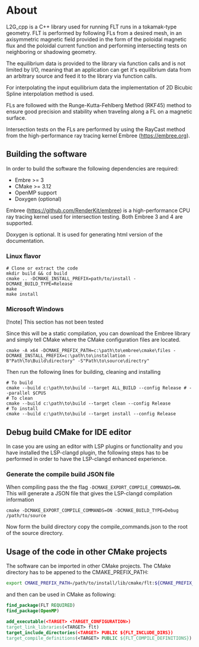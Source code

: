 
# About

L2G_cpp is a C++ library used for running FLT runs in a tokamak-type geometry.
FLT is performed by following FLs from a desired mesh, in an axisymmetric
magnetic field provided in the form of the poloidal magnetic flux and the
poloidal current function and performing intersecting tests on neighboring or
shadowing geometry.

The equilibrium data is provided to the library via function calls and is not
limited by I/O, meaning that an application can get it's equilibrium data
from an arbitrary source and feed it to the library via function calls.

For interpolating the input equilibrium data the implementation of 2D Bicubic
Spline interpolation method is used.

FLs are followed with the Runge-Kutta-Fehlberg Method (RKF45) method to ensure
good precision and stability when traveling along a FL on a magnetic surface.

Intersection tests on the FLs are performed by using the RayCast method from
the high-performance ray tracing kernel Embree (https://embree.org).


## Building the software

In order to build the software the following dependencies are required:

 - Embre >= 3
 - CMake >= 3.12
 - OpenMP support
 - Doxygen (optional)

Embree (https://github.com/RenderKit/embree) is a high-performance CPU ray 
tracing kernel used for intersection testing. Both Embree 3 and 4 are 
supported.

Doxygen is optional. It is used for generating html version of the 
documentation.

### Linux flavor

```console
# Clone or extract the code
mkdir build && cd build
cmake .. -DCMAKE_INSTALL_PREFIX=path/to/install -DCMAKE_BUILD_TYPE=Release
make
make install
```

### Microsoft Windows

[!note]
This section has not been tested

Since this will be a static compilation, you can download the Embree library
and simply tell CMake where the CMake configuration files are located.

```console
cmake -A x64 -DCMAKE_PREFIX_PATH=c:\path\to\embree\cmake\files -DCMAKE_INSTALL_PREFIX=c:\path\to\installation -B"Path\To\Build\directory" -S"Path\to\source\directry"
```

Then run the following lines for building, cleaning and installing

```console
# To build
cmake --build c:\path\to\build --target ALL_BUILD --config Release # --parallel $CPUS
# To clean
cmake --build c:\path\to\build --target clean --config Release
# To install
cmake --build c:\path\to\build --target install --config Release
```


## Debug build CMake for IDE editor

In case you are using an editor with LSP plugins or functionality and you have
installed the LSP-clangd plugin, the following steps has to be performed in
order to have the LSP-clangd enhanced experience.

### Generate the compile build JSON file

When compiling pass the the flag ``-DCMAKE_EXPORT_COMPILE_COMMANDS=ON``. This
will generate a JSON file that gives the LSP-clangd compilation information

```
cmake -DCMAKE_EXPORT_COMPILE_COMMANDS=ON -DCMAKE_BUILD_TYPE=Debug /path/to/source
```

Now form the build directory copy the compile_commands.json to the root of the
source directory.

## Usage of the code in other CMake projects

The software can be imported in other CMake projects. The CMake directory has
to be appened to the CMAKE_PREFIX_PATH:

```bash
export CMAKE_PREFIX_PATH=/path/to/install/lib/cmake/flt:${CMAKE_PREFIX_PATH}
```

and then can be used in CMake as following:

```cmake
find_package(FLT REQUIRED)
find_package(OpenMP)

add_executable(<TARGET> <TARGET_CONFIGURATION>)
target_link_libraries(<TARGET> flt)
target_include_directories(<TARGET> PUBLIC ${FLT_INCLUDE_DIRS})
target_compile_definitions(<TARGET> PUBLIC ${FLT_COMPILE_DEFINITIONS})
```